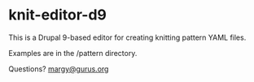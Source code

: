 # knit-editor-d9

This is a Drupal 9-based editor for creating knitting pattern YAML files. 

Examples are in the /pattern directory.

Questions? margy@gurus.org

